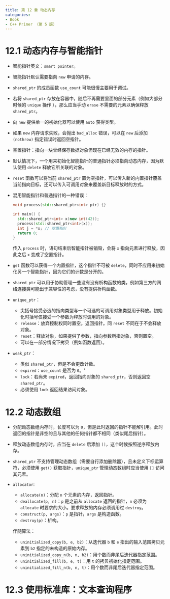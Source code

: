 ```yaml
---
title: 第 12 章 动态内存
categories:
- Book
- C++ Primer （第 5 版）
---
```

# 12.1 动态内存与智能指针

- 智能指针英文：`smart pointer`。
- 智能指针默认需要指向 `new` 申请的内存。
- `shared_ptr` 的成员函数 `use_count` 可能很慢主要用于调试。
- 若将 `shared_ptr` 存放在容器中，随后不再需要里面的部分元素（例如大部分时候的 `unique` 操作 ），那么应当手动 `erase` 不需要的元素以确保释放 `shared_ptr`。
- 向 `new` 提供单一的初始化器可以使用 `auto` 获得类型。
- 如果 `new` 内存请求失败，会抛出 `bad_alloc` 错误，可以在 `new` 后添加 `(nothrow)` 指定错误时返回空指针。
- 空置指针：指向一块曾经保存数据对象但现在已经无效的内存的指针。
- 默认情况下，一个用来初始化智能指针的普通指针必须指向动态内存，因为默认使用 `delete` 释放它所关联的对象。
- `reset` 函数可以将当前 `shared_ptr` 置为空指针，可以传入新的内置指针覆盖当前指向目标，还可以传入可调用对象来覆盖新目标释放时的方式。
- 混用智能指针和普通指针的一种错误：
  
  ```cpp
  void process(std::shared_ptr<int> ptr) {}

  int main() {
    std::shared_ptr<int> x(new int(42));
    process(std::shared_ptr<int>(x));
    int j = *x; // 空置指针
    return 0;
  }
  ```

  传入 `process` 时，语句结束后智能指针被销毁，会将 `x` 指向元素进行释放，因此之后 `x` 变成了空置指针。

- `get` 函数可以获得一个内置指针，这个指针不可被 `delete`，同时不应用来初始化另一个智能指针，因为它们的计数是分开的。
- `shared_ptr` 可以用于协助管理一些没有没有析构函数的类，例如第三方的网络连接类可能出于兼容性的考虑，没有提供析构函数。
- `unique_ptr`：
  - 尖括号接受必选的指向类型与一个可选的可调用对象类型用于释放。初始化时括号仅接受一个参数为释放时调用的对象。
  - `release`：放弃控制权同时置空。返回指针。同 `reset` 不同在于不会释放对象。
  - `reset`：释放对象，如果提供了参数，指向参数所指对象，否则置空。
  - 可以在一部分情况下拷贝（例如函数返回）。
- `weak_ptr`：
  - 类似 `shared_ptr`，但是不会更改计数。
  - `expired`：`use_count` 是否为 `0`。'
  - `lock`：若尚未 `expired`，返回指向对象的 `shared_ptr`，否则返回空 `shared_ptr`。
  - 必须使用 `lock` 返回结果访问对象。

# 12.2 动态数组

- 分配动态数组内存时，长度可以为 `0`，但是此时返回的指针不能解引用。此时返回的指针是非空的且与其他的任何指针都不相同（类似尾后指针）。
- 释放动态数组内存时，应当在 `delete` 后添加 `[]`，这个时候按照逆序释放内存。
- `shared_ptr` 不支持管理动态数组（需要自行添加删除器），且未定义下标运算符，必须使用 `get()` 获取指针，`unique_ptr` 管理动态数组时应当使用 `[]` 访问其元素。
- `allocator`:
  - `allocate(n)`：分配 `n` 个元素的内存，返回指针。
  - `deallocate(p, n)`：`p` 是之前从 `allocate` 返回的指针，`n` 必须为 `allocate` 时要求的大小。要求释放的内存必须调用过 `destroy`。
  - `construct(p, args)`：`p` 是指针，`args` 是构造函数。
  - `destroy(p)`：析构。
  
  伴随算法：

  - `uninitialized_copy(b, e, b2)`：从迭代器 `b` 和 `e` 指出的输入范围拷贝元素到 `b2` 指定的未构造的原始内存。
  - `uninitialized_copy_n(b, n, b2)`：用个数而非尾后迭代器指定范围。
  - `uninitialized_fill(b, e, t)`：用 `t` 的拷贝初始化指定范围。
  - `uninitialized_fill_n(b, n, t)`：用个数而非尾后迭代器指定范围。

# 12.3 使用标准库：文本查询程序